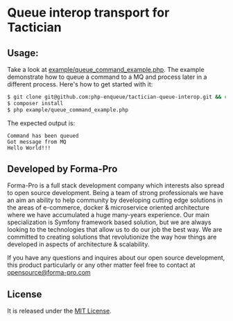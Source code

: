 # Queue interop transport for Tactician  

## Usage:

Take a look at [example/queue_command_example.php](example/queue_command_example.php). 
The example demonstrate how to queue a command to a MQ and process later in a different process.
Here's how to get started with it:
 
```bash
$ git clone git@github.com:php-enqueue/tactician-queue-interop.git && cd tactician-queue-interop
$ composer install 
$ php example/queue_command_example.php 
```

The expected output is:

``` 
Command has been queued
Got message from MQ
Hello World!!!

```

## Developed by Forma-Pro

Forma-Pro is a full stack development company which interests also spread to open source development. 
Being a team of strong professionals we have an aim an ability to help community by developing cutting edge solutions in the areas of e-commerce, docker & microservice oriented architecture where we have accumulated a huge many-years experience. 
Our main specialization is Symfony framework based solution, but we are always looking to the technologies that allow us to do our job the best way. We are committed to creating solutions that revolutionize the way how things are developed in aspects of architecture & scalability.

If you have any questions and inquires about our open source development, this product particularly or any other matter feel free to contact at opensource@forma-pro.com

## License

It is released under the [MIT License](LICENSE).
